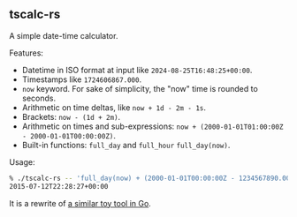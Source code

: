 tscalc-rs
---------

A simple date-time calculator.

Features:

- Datetime in ISO format at input like `2024-08-25T16:48:25+00:00`.
- Timestamps like `1724606867.000`.
- `now` keyword. For sake of simplicity, the "now" time is rounded to seconds.
- Arithmetic on time deltas, like `now + 1d - 2m - 1s`.
- Brackets: `now - (1d + 2m)`.
- Arithmetic on times and sub-expressions: `now + (2000-01-01T01:00:00Z - 2000-01-01T00:00:00Z)`.
- Built-in functions: `full_day` and `full_hour` `full_day(now)`.

Usage:

```bash
% ./tscalc-rs -- 'full_day(now) + (2000-01-01T00:00:00Z - 1234567890.000) + 1d - 2h - 3s'
2015-07-12T22:28:27+00:00
```

It is a rewrite of [a similar toy tool in Go][ref_go].

[ref_go]:https://github.com/jakub-m/toolbox/tree/main/tscalc

